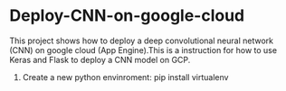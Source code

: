 # Deploy-CNN-on-google-cloud
This project shows how to deploy a deep convolutional neural network (CNN) on google cloud (App Engine).This is a instruction for how to use Keras and Flask to deploy a CNN model on GCP. 
1. Create a new python envinroment:
                                  pip install virtualenv
                                  

